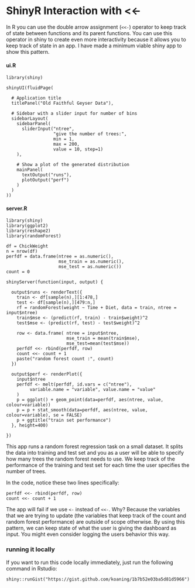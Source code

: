 # ShinyR Interaction with <<- 

In R you can use the double arrow assignment (```<<-```) operator to keep track of state between functions and its parent functions. You can use this operator in shiny to create even more interactivity because it allows you to keep track of state in an app. I have made a minimum viable shiny app to show this pattern.

#### ui.R 

```
library(shiny)

shinyUI(fluidPage(

  # Application title
  titlePanel("Old Faithful Geyser Data"),

  # Sidebar with a slider input for number of bins
  sidebarLayout(
    sidebarPanel(
      sliderInput("ntree",
                  "give the number of trees:",
                  min = 1,
                  max = 200,
                  value = 10, step=1)
    ),

    # Show a plot of the generated distribution
    mainPanel(
      textOutput("runs"),
      plotOutput("perf")
    )
  )
))
```

#### server.R

```
library(shiny)
library(ggplot2)
library(reshape2)
library(randomForest)

df = ChickWeight 
n = nrow(df)
perfdf = data.frame(ntree = as.numeric(), 
					mse_train = as.numeric(), 
					mse_test = as.numeric())
count = 0 

shinyServer(function(input, output) {

  output$runs <- renderText({
    train <- df[sample(n),][1:478,]
    test <- df[sample(n),][479:n,]
    rf = randomForest(weight ~ Time + Diet, data = train, ntree = input$ntree)
    train$mse <- (predict(rf, train) - train$weight)^2
    test$mse <- (predict(rf, test) - test$weight)^2
    
    row <- data.frame( ntree = input$ntree, 
    				   mse_train = mean(train$mse), 
    				   mse_test=mean(test$mse))
    perfdf <<- rbind(perfdf, row)
    count <<- count + 1 
    paste("random forest count :", count)
  })
  
  output$perf <- renderPlot({
    input$ntree
    perfdf <- melt(perfdf, id.vars = c("ntree"),
         variable.name = "variable", value.name = "value"
    )
    p = ggplot() + geom_point(data=perfdf, aes(ntree, value, colour=variable)) 
    p = p + stat_smooth(data=perfdf, aes(ntree, value, colour=variable), se = FALSE) 
    p + ggtitle("train set performance")
  }, height=400)
  
})

```

This app runs a random forest regression task on a small dataset. It splits the data into training and test set and you as a user will be able to specify how many trees the random forest needs to use. We keep track of the performance of the training and test set for each time the user specifies the number of trees. 

In the code, notice these two lines specifically: 

```
perfdf <<- rbind(perfdf, row)
count <<- count + 1 
```

The app will fail if we use ```<-``` instead of ```<<-```. Why? Because the variables that we are trying to update (the variables that keep track of the count and random forest performance) are outside of scope otherwise. By using this pattern, we can keep state of what the user is giving the dashboard as input. You might even consider logging the users behavior this way. 

### running it locally 

If you want to run this code locally immediately, just run the following command in Rstudio: 

```
shiny::runGist("https://gist.github.com/koaning/1b7b52e03ba5d81d5966")
```
